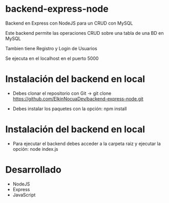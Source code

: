 # backend-express-node
Backend en Express con NodeJS para un CRUD con MySQL

Este backend permite las operaciones CRUD sobre una tabla de una BD en MySQL 

Tambien tiene Registro y Login de Usuarios

Se ejecuta en el localhost en el puerto 5000


# Instalación del backend en local 

- Debes clonar el repositorio con Git -> git clone https://github.com/ElkinNocuaDev/backend-express-node.git 

- Debes instalar los paquetes con la opción: npm install


# Instalación del backend en local 

- Para ejecutar el backend debes acceder a la carpeta raiz y ejecutar la opción: node index.js


# Desarrollado

- NodeJS 
- Express 
- JavaScript